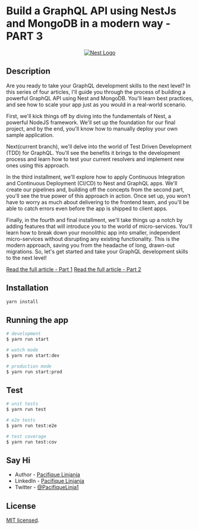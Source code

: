 # Build a GraphQL API using NestJs and MongoDB in a modern way - PART 3

<p align="center">
  <a href="http://nestjs.com/" target="blank"><img src="https://user-images.githubusercontent.com/61581306/225814520-9c66569b-8e9c-485c-a4a6-667da58cbfcd.jpg" alt="Nest Logo" /></a>
</p>

## Description

Are you ready to take your GraphQL development skills to the next level? In this series of four articles, I'll guide you through the process of building a powerful GraphQL API using Nest and MongoDB. You'll learn best practices, and see how to scale your app just as you would in a real-world scenario.

First, we'll kick things off by diving into the fundamentals of Nest, a powerful NodeJS framework. We'll set up the foundation for our final project, and by the end, you'll know how to manually deploy your own sample application.

Next(current branch), we'll delve into the world of Test Driven Development (TDD) for GraphQL. You'll see the benefits it brings to the development process and learn how to test your current resolvers and implement new ones using this approach.

In the third installment, we'll explore how to apply Continuous Integration and Continuous Deployment (CI/CD) to Nest and GraphQL apps. We'll create our pipelines and, building off the concepts from the second part, you'll see the true power of this approach in action. Once set up, you won't have to worry as much about delivering to the frontend team, and you'll be able to catch errors even before the app is shipped to client apps.

Finally, in the fourth and final installment, we'll take things up a notch by adding features that will introduce you to the world of micro-services. You'll learn how to break down your monolithic app into smaller, independent micro-services without disrupting any existing functionality. This is the modern approach, saving you from the headache of long, drawn-out migrations. So, let's get started and take your GraphQL development skills to the next level!

[Read the full article - Part 1](https://paclinjanja.hashnode.dev/graphql-api-nestjs-mongodb-a-modern-way-part-1)
[Read the full article - Part 2](https://paclinjanja.hashnode.dev/build-graphql-api-nestjs-mongodb-a-modern-way-part-2-tdd)

## Installation

```bash
yarn install
```

## Running the app

```bash
# development
$ yarn run start

# watch mode
$ yarn run start:dev

# production mode
$ yarn run start:prod
```

## Test

```bash
# unit tests
$ yarn run test

# e2e tests
$ yarn run test:e2e

# test coverage
$ yarn run test:cov

```

## Say Hi

- Author - [Pacifique Linjanja](https://paclinjanja.tech)
- LinkedIn - [Pacifique Linjanja](https://www.linkedin.com/in/pacifique-linjanja/)
- Twitter - [@PacifiqueLinja1](https://twitter.com/PacifiqueLinja1)

## License

[MIT licensed](LICENSE).
